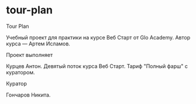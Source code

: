 # tour-plan

Tour Plan

Учебный проект для практики на курсе Веб Старт от Glo Academy. Автор курса — Артем Исламов.





Проект выполняет

Курцев Антон. Девятый поток курса Веб Старт. Тариф "Полный фарш" с куратором.





Куратор

Гончаров Никита.
